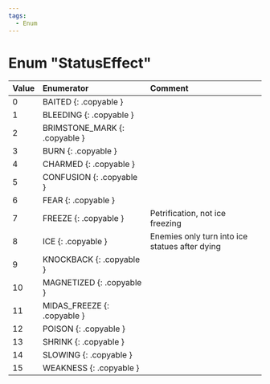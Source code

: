 ```yaml
---
tags:
  - Enum
---
```

# Enum "StatusEffect"
|Value|Enumerator|Comment|
|:--|:--|:--|
|0  |BAITED {: .copyable } | |
|1  |BLEEDING {: .copyable } | |
|2  |BRIMSTONE_MARK {: .copyable } | |
|3  |BURN {: .copyable } | |
|4  |CHARMED {: .copyable } | |
|5  |CONFUSION {: .copyable } | |
|6  |FEAR {: .copyable } | |
|7  |FREEZE {: .copyable } |Petrification, not ice freezing |
|8  |ICE {: .copyable } |Enemies only turn into ice statues after dying |
|9  |KNOCKBACK {: .copyable } | |
|10 |MAGNETIZED {: .copyable } | |
|11 |MIDAS_FREEZE {: .copyable } | |
|12 |POISON {: .copyable } | |
|13 |SHRINK {: .copyable } | |
|14 |SLOWING {: .copyable } |  |
|15 |WEAKNESS {: .copyable } | |